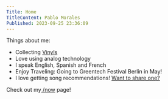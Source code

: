 ```yaml
---
Title: Home
TitleContent: Pablo Morales
Published: 2023-09-25 23:36:09
---
```

Things about me:

* Collecting [Vinyls](lists/vinyls)
* Love using analog technology
* I speak English, Spanish and French
* Enjoy Traveling: Going to Greentech Festival Berlin in May!
* I love getting song recommendations! [Want to share one?](lists/song-recommendations)

Check out my[ /now](/now) page!

<style>
.main > h1 {
display: none;
}

</style>


